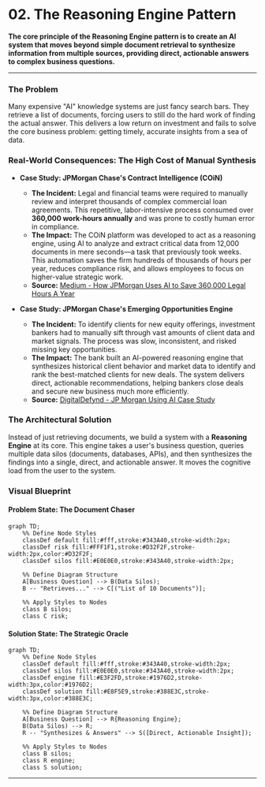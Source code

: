# 02. The Reasoning Engine Pattern

**The core principle of the Reasoning Engine pattern is to create an AI system that moves beyond simple document retrieval to synthesize information from multiple sources, providing direct, actionable answers to complex business questions.**

---

### The Problem

Many expensive "AI" knowledge systems are just fancy search bars. They retrieve a list of documents, forcing users to still do the hard work of finding the actual answer. This delivers a low return on investment and fails to solve the core business problem: getting timely, accurate insights from a sea of data.

### Real-World Consequences: The High Cost of Manual Synthesis

- **Case Study: JPMorgan Chase's Contract Intelligence (COiN)**

  - **The Incident:** Legal and financial teams were required to manually review and interpret thousands of complex commercial loan agreements. This repetitive, labor-intensive process consumed over **360,000 work-hours annually** and was prone to costly human error in compliance.
  - **The Impact:** The COiN platform was developed to act as a reasoning engine, using AI to analyze and extract critical data from 12,000 documents in mere seconds—a task that previously took weeks. This automation saves the firm hundreds of thousands of hours per year, reduces compliance risk, and allows employees to focus on higher-value strategic work.
  - **Source:** [Medium - How JPMorgan Uses AI to Save 360,000 Legal Hours A Year](https://medium.com/@arahmedraza/how-jpmorgan-uses-ai-to-save-360-000-legal-hours-a-year-6e94d58a557b)

- **Case Study: JPMorgan Chase's Emerging Opportunities Engine**
  - **The Incident:** To identify clients for new equity offerings, investment bankers had to manually sift through vast amounts of client data and market signals. The process was slow, inconsistent, and risked missing key opportunities.
  - **The Impact:** The bank built an AI-powered reasoning engine that synthesizes historical client behavior and market data to identify and rank the best-matched clients for new deals. The system delivers direct, actionable recommendations, helping bankers close deals and secure new business much more efficiently.
  - **Source:** [DigitalDefynd - JP Morgan Using AI Case Study](https://digitaldefynd.com/IQ/jp-morgan-using-ai-case-study/)

### The Architectural Solution

Instead of just retrieving documents, we build a system with a **Reasoning Engine** at its core. This engine takes a user's business question, queries multiple data silos (documents, databases, APIs), and then synthesizes the findings into a single, direct, and actionable answer. It moves the cognitive load from the user to the system.

### Visual Blueprint

#### Problem State: The Document Chaser

```mermaid
graph TD;
    %% Define Node Styles
    classDef default fill:#fff,stroke:#343A40,stroke-width:2px;
    classDef risk fill:#FFF1F1,stroke:#D32F2F,stroke-width:2px,color:#D32F2F;
    classDef silos fill:#E0E0E0,stroke:#343A40,stroke-width:2px;

    %% Define Diagram Structure
    A[Business Question] --> B(Data Silos);
    B -- "Retrieves..." --> C[("List of 10 Documents")];

    %% Apply Styles to Nodes
    class B silos;
    class C risk;
```

#### Solution State: The Strategic Oracle

```mermaid
graph TD;
    %% Define Node Styles
    classDef default fill:#fff,stroke:#343A40,stroke-width:2px;
    classDef silos fill:#E0E0E0,stroke:#343A40,stroke-width:2px;
    classDef engine fill:#E3F2FD,stroke:#1976D2,stroke-width:3px,color:#1976D2;
    classDef solution fill:#E8F5E9,stroke:#388E3C,stroke-width:3px,color:#388E3C;

    %% Define Diagram Structure
    A[Business Question] --> R{Reasoning Engine};
    B(Data Silos) --> R;
    R -- "Synthesizes & Answers" --> S([Direct, Actionable Insight]);

    %% Apply Styles to Nodes
    class B silos;
    class R engine;
    class S solution;
```

---
